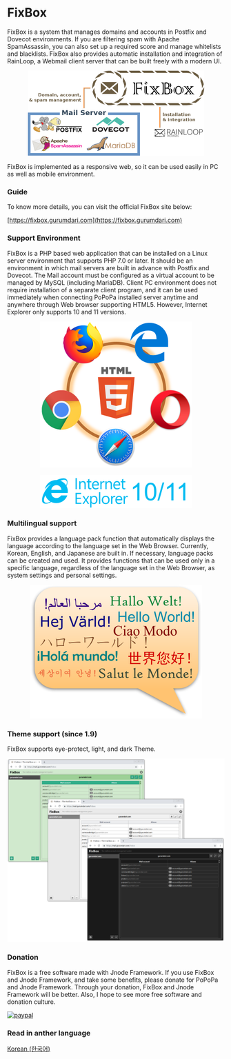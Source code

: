 # FixBox
FixBox is a system that manages domains and accounts in Postfix and Dovecot environments. If you are filtering spam with Apache SpamAssassin, you can also set up a required score and manage whitelists and blacklists. FixBox also provides automatic installation and integration of RainLoop, a Webmail client server that can be built freely with a modern UI.

<p align="center"><img src="images/architecture_en.png?raw=true" width="409" /></p>

FixBox is implemented as a responsive web, so it can be used easily in PC as well as mobile environment.

### Guide
To know more details, you can visit the official FixBox site below:

[https://fixbox.gurumdari.com](https://fixbox.gurumdari.com)

### Support Environment
FixBox is a PHP based web application that can be installed on a Linux server environment that supports PHP 7.0 or later. It should be an environment in which mail servers are built in advance with Postfix and Dovecot. The Mail account must be configured as a virtual account to be managed by MySQL (including MariaDB). Client PC environment does not require installation of a separate client program, and it can be used immediately when connecting PoPoPa installed server anytime and anywhere through Web browser supporting HTML5. However, Internet Explorer only supports 10 and 11 versions.

<p align="center"><img src="images/html5.png?raw=true" width="352" /></p>

<p align="center"><img src="images/ie10_11.png?raw=true" width="352" /></p>

### Multilingual support
FixBox provides a language pack function that automatically displays the language according to the language set in the Web Browser. Currently, Korean, English, and Japanese are built in. If necessary, language packs can be created and used. It provides functions that can be used only in a specific language, regardless of the language set in the Web Browser, as system settings and personal settings.

<p align="center"><img src="images/languages.png?raw=true" width="399" /></p>

### Theme support (since 1.9)
FixBox supports eye-protect, light, and dark Theme.

<p align="center"><img src="images/theme_en.png?raw=true" width="820" /></p>

### Donation
FixBox is a free software made with Jnode Framework. If you use FixBox and Jnode Framework, and take some benefits, please donate for PoPoPa and Jnode Framework. Through your donation, FixBox and Jnode Framework will be better. Also, I hope to see more free software and donation culture.

[![paypal](https://www.paypalobjects.com/en_US/i/btn/btn_donateCC_LG.gif)](https://www.paypal.com/cgi-bin/webscr?cmd=_s-xclick&hosted_button_id=6YYMTECUZXM9S)

### Read in anther language
[Korean (한국어)](https://github.com/gurumdari/fixbox/blob/master/README_ko.md)
